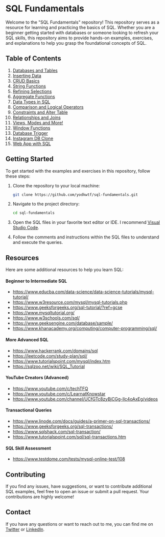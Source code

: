# SQL Fundamentals

Welcome to the "SQL Fundamentals" repository! This repository serves as a resource for learning and practicing the basics of SQL. Whether you are a beginner getting started with databases or someone looking to refresh your SQL skills, this repository aims to provide hands-on examples, exercises, and explanations to help you grasp the foundational concepts of SQL.

## Table of Contents

1. [Databases and Tables](./01-databases-and-tables/)
2. [Inserting Data](./02-inserting-data/)
3. [CRUD Basics](./03-crud-basics/)
4. [String Functions](./04-string-functions/)
5. [Refining Selections](./05-refining-selections/)
6. [Aggregate Functions](./06-aggregate-functions/)
7. [Data Types in SQL](./07-data-types/)
8. [Comparison and Logical Operators](./08-logical-operators/)
9. [Constraints and Alter Table](./09-constraints-and-alter-table/)
10. [Relationships and Joins](./10-relationships-and-joins/)
11. [Views, Modes and More!](./11-views-and-modes/)
12. [Window Functions](./12-window-functions/)
13. [Database Trigger](./13-database-triggers/)
14. [Instagram DB Clone](./instagram-db-clone/)
15. [Web App with SQL](./web-app/)

## Getting Started

To get started with the examples and exercises in this repository, follow these steps:

1. Clone the repository to your local machine:

   ```sh
   git clone https://github.com/yodkwtf/sql-fundamentals.git
   ```

2. Navigate to the project directory:

   ```sh
   cd sql-fundamentals
   ```

3. Open the SQL files in your favorite text editor or IDE. I recommend [Visual Studio Code](https://code.visualstudio.com/).

4. Follow the comments and instructions within the SQL files to understand and execute the queries.

## Resources

Here are some additional resources to help you learn SQL:

#### Beginner to Intermediate SQL

- https://www.educba.com/data-science/data-science-tutorials/mysql-tutorial/
- https://www.w3resource.com/mysql/mysql-tutorials.php
- https://www.geeksforgeeks.org/sql-tutorial/?ref=gcse
- https://www.mysqltutorial.org/
- https://www.w3schools.com/sql/
- https://www.geeksengine.com/database/sample/
- https://www.khanacademy.org/computing/computer-programming/sql/

#### More Advanced SQL

- https://www.hackerrank.com/domains/sql
- https://leetcode.com/study-plan/sql/
- https://www.tutorialspoint.com/mysql/index.htm
- https://sqlzoo.net/wiki/SQL_Tutorial

#### YouTube Creators (Advanced)

- https://www.youtube.com/c/techTFQ
- https://www.youtube.com/c/LearnatKnowstar
- https://www.youtube.com/channel/UCfGTc8zyBjCGg-Ilc4oAxEg/videos

#### Transactional Queries

- https://www.linode.com/docs/guides/a-primer-on-sql-transactions/
- https://www.geeksforgeeks.org/sql-transactions/
- https://www.sqlshack.com/sql-transaction/
- https://www.tutorialspoint.com/sql/sql-transactions.htm

#### SQL Skill Assessment

- https://www.testdome.com/tests/mysql-online-test/108

## Contributing

If you find any issues, have suggestions, or want to contribute additional SQL examples, feel free to open an issue or submit a pull request. Your contributions are highly welcome!

## Contact

If you have any questions or want to reach out to me, you can find me on [Twitter](https://twitter.com/yodkwtf) or [LinkedIn](https://www.linkedin.com/in/durgesh-chaudhary/).
